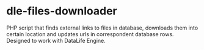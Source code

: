 # dle-files-downloader
PHP script that finds external links to files in database, downloads them into certain location and updates urls in correspondent database rows.
Designed to work with DataLife Engine.
